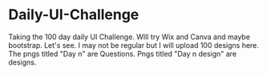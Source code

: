 # Daily-UI-Challenge
Taking the 100 day daily UI Challenge. WIll try Wix and Canva and maybe bootstrap. Let's see. I may not be regular but I will upload 100 designs here. The pngs titled "Day n" are Questions. Pngs titled "Day n design" are designs.
